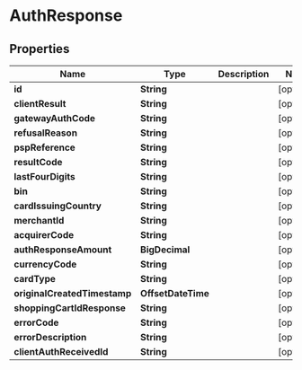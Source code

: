 

# AuthResponse


## Properties

| Name | Type | Description | Notes |
|------------ | ------------- | ------------- | -------------|
|**id** | **String** |  |  [optional] |
|**clientResult** | **String** |  |  [optional] |
|**gatewayAuthCode** | **String** |  |  [optional] |
|**refusalReason** | **String** |  |  [optional] |
|**pspReference** | **String** |  |  [optional] |
|**resultCode** | **String** |  |  [optional] |
|**lastFourDigits** | **String** |  |  [optional] |
|**bin** | **String** |  |  [optional] |
|**cardIssuingCountry** | **String** |  |  [optional] |
|**merchantId** | **String** |  |  [optional] |
|**acquirerCode** | **String** |  |  [optional] |
|**authResponseAmount** | **BigDecimal** |  |  [optional] |
|**currencyCode** | **String** |  |  [optional] |
|**cardType** | **String** |  |  [optional] |
|**originalCreatedTimestamp** | **OffsetDateTime** |  |  [optional] |
|**shoppingCartIdResponse** | **String** |  |  [optional] |
|**errorCode** | **String** |  |  [optional] |
|**errorDescription** | **String** |  |  [optional] |
|**clientAuthReceivedId** | **String** |  |  [optional] |



